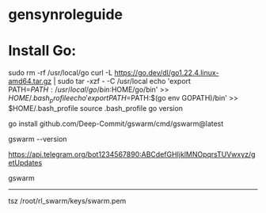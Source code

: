 # gensynroleguide
# Install Go:
sudo rm -rf /usr/local/go
curl -L https://go.dev/dl/go1.22.4.linux-amd64.tar.gz | sudo tar -xzf - -C /usr/local
echo 'export PATH=$PATH:/usr/local/go/bin:$HOME/go/bin' >> $HOME/.bash_profile
echo 'export PATH=$PATH:$(go env GOPATH)/bin' >> $HOME/.bash_profile
source .bash_profile
go version



go install github.com/Deep-Commit/gswarm/cmd/gswarm@latest 


gswarm --version


https://api.telegram.org/bot1234567890:ABCdefGHIjklMNOpqrsTUVwxyz/getUpdates


gswarm

----------

tsz /root/rl_swarm/keys/swarm.pem
